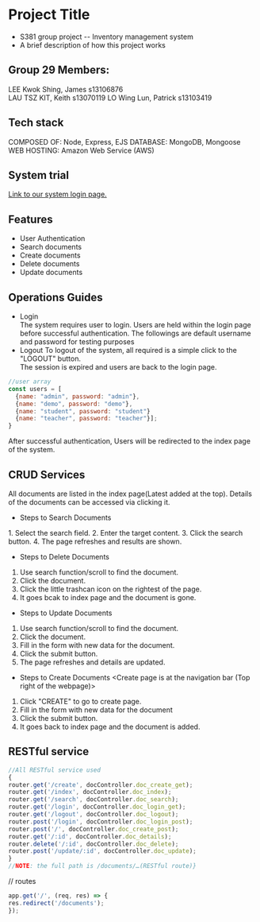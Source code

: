 # Project Title 
- S381 group project -- Inventory management system  
- A brief description of how this project works  
 
## Group 29 Members: 
LEE Kwok Shing, James s13106876  
LAU TSZ KIT, Keith s13070119 
LO Wing Lun, Patrick s13103419 
 
## Tech stack 
COMPOSED OF: Node, Express, EJS 
DATABASE: MongoDB, Mongoose  
WEB HOSTING: Amazon Web Service (AWS) 
 
## System trial 
[Link to our system login page.](https://v3ju7kjtgj.ap-northeast-1.awsapprunner.com/documents/login) 
 
## Features 
- User Authentication 
- Search documents 
- Create documents 
- Delete documents 
- Update documents  
 
## Operations Guides 
- Login  
The system requires user to login. 
Users are held within the login page before successful authentication. 
The followings are default username and password for testing purposes 
- Logout 
To logout of the system, all required is a simple click to the "LOGOUT" button.  
The session is expired and users are back to the login page. 
```javascript  
//user array  
const users = [ 
  {name: "admin", password: "admin"}, 
  {name: "demo", password: "demo"}, 
  {name: "student", password: "student"} 
  {name: "teacher", password: "teacher"}]; 
} 
``` 
 
After successful authentication, 
Users will be redirected to the index page of the system. 
 
## CRUD Services  
All documents are listed in the index page(Latest added at the top). 
Details of the documents can be accessed via clicking it. 
 
- Steps to Search Documents 
<Search bar is at the top of document list at index page> 
1. Select the search field. 
2. Enter the target content. 
3. Click the search button. 
4. The page refreshes and results are shown. 
 
- Steps to Delete Documents 
1. Use search function/scroll to find the document. 
2. Click the document. 
3. Click the little trashcan icon on the rightest of the page. 
4. It goes bcak to index page and the document is gone. 
 
- Steps to Update Documents 
1. Use search function/scroll to find the document. 
2. Click the document. 
3. Fill in the form with new data for the document. 
4. Click the submit button. 
5. The page refreshes and details are updated. 
 
- Steps to Create Documents 
<Create page is at the navigation bar (Top right of the webpage)> 
1. Click "CREATE" to go to create page. 
2. Fill in the form with new data for the document 
3. Click the submit button. 
4. It goes back to index page and the document is added. 
 
## RESTful service  
```javascript  
//All RESTful service used 
{ 
router.get('/create', docController.doc_create_get); 
router.get('/index', docController.doc_index); 
router.get('/search', docController.doc_search); 
router.get('/login', docController.doc_login_get); 
router.get('/logout', docController.doc_logout); 
router.post('/login', docController.doc_login_post); 
router.post('/', docController.doc_create_post); 
router.get('/:id', docController.doc_details); 
router.delete('/:id', docController.doc_delete); 
router.post('/update/:id', docController.doc_update); 
} 
//NOTE: the full path is /documents/…(RESTful route)} 
``` 
// routes 
```javascript 
app.get('/', (req, res) => { 
res.redirect('/documents'); 
}); 
 
``` 
